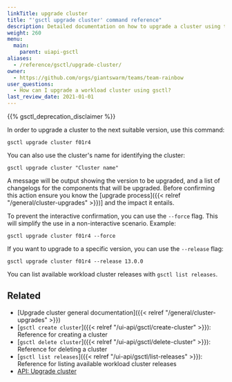 ```yaml
---
linkTitle: upgrade cluster
title: "'gsctl upgrade cluster' command reference"
description: Detailed documentation on how to upgrade a cluster using the 'upgrade cluster' command in gsctl.
weight: 260
menu:
  main:
    parent: uiapi-gsctl
aliases:
  - /reference/gsctl/upgrade-cluster/
owner:
  - https://github.com/orgs/giantswarm/teams/team-rainbow
user_questions:
  - How can I upgrade a workload cluster using gsctl?
last_review_date: 2021-01-01
---
```


{{% gsctl_deprecation_disclaimer %}}

In order to upgrade a cluster to the next suitable version, use this command:

```nohighlight
gsctl upgrade cluster f01r4
```

You can also use the cluster's name for identifying the cluster:

```nohighlight
gsctl upgrade cluster "Cluster name"
```

A message will be output showing the version to be upgraded, and a list of changelogs for the components that will be upgraded. Before confirming this action ensure you know the [upgrade process]({{< relref "/general/cluster-upgrades" >}})] and the impact it entails.

To prevent the interactive confirmation, you can use the `--force` flag. This will simplify the use in a non-interactive scenario. Example:

```nohighlight
gsctl upgrade cluster f01r4 --force
```

If you want to upgrade to a specific version, you can use the `--release` flag:

```nohighlight
gsctl upgrade cluster f01r4 --release 13.0.0
```

You can list available workload cluster releases with `gsctl list releases`.

## Related

- [Upgrade cluster general documentation]({{< relref "/general/cluster-upgrades" >}})
- [`gsctl create cluster`]({{< relref "/ui-api/gsctl/create-cluster" >}}): Reference for creating a cluster
- [`gsctl delete cluster`]({{< relref "/ui-api/gsctl/delete-cluster" >}}): Reference for deleting a cluster
- [`gsctl list releases`]({{< relref "/ui-api/gsctl/list-releases" >}}): Reference for listing available workload cluster releases
- [API: Upgrade cluster](/api/#operation/upgradeCluster)
